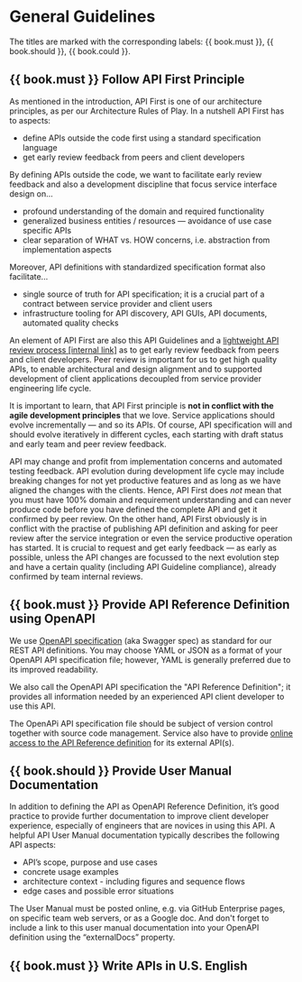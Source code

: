 # General Guidelines

The titles are marked with the corresponding labels: {{ book.must }}, {{ book.should }}, {{ book.could }}.

## {{ book.must }} Follow API First Principle

As mentioned in the introduction, API First is one of our architecture principles, as per our Architecture Rules of Play. 
In a nutshell API First has to aspects:

- define APIs outside the code first using a standard specification language
- get early review feedback from peers and client developers

By defining APIs outside the code, we want to facilitate early review feedback and also a development 
discipline that focus service interface design on...

- profound understanding of the domain and required functionality
- generalized business entities / resources — avoidance of use case specific APIs
- clear separation of WHAT vs. HOW concerns, i.e. abstraction from implementation aspects

Moreover, API definitions with standardized specification format also facilitate...

- single source of truth for API specification; 
  it is a crucial part of a contract between service provider and client users
- infrastructure tooling for API discovery, API GUIs, API documents, automated quality checks

An element of API First are also this API Guidelines and a [lightweight API review process \[internal link\]](https://github.bus.zalan.do/ApiGuild/ApiReviewProcedure) as to get early review feedback from peers and client developers. 
Peer review is important for us to get high quality APIs, to enable architectural and design alignment 
and to supported development of client applications decoupled from service provider engineering life cycle. 

It is important to learn, that API First principle is **not in conflict with the agile development principles** that we love. 
Service applications should evolve incrementally — and so its APIs. Of course, API specification will 
and should evolve iteratively in different cycles, each starting with draft status and early team 
and peer review feedback. 

API may change and profit from implementation concerns and automated testing feedback. 
API evolution during development life cycle may include breaking changes for not yet productive features 
and as long as we have aligned the changes with the clients. 
Hence, API First does *not* mean that you must have 100% domain and requirement understanding and can never produce code 
before you have defined the complete API and get it confirmed by peer review. On the other hand, API First obviously is 
in conflict with the practise of publishing API definition and asking for peer review after the service integration 
or even the service productive operation has started. 
It is crucial to request and get early feedback — as early as possible, unless the API changes are focussed 
to the next evolution step and have a certain quality (including API Guideline compliance), 
already confirmed by team internal reviews. 


## {{ book.must }} Provide API Reference Definition using OpenAPI

We use [OpenAPI specification](http://swagger.io/specification/) (aka Swagger spec) as standard for our REST API definitions. 
You may choose YAML or JSON as a format of your OpenAPI API specification file; 
however, YAML is generally preferred due to its improved readability. 

We also call the OpenAPI API specification the "API Reference Definition"; 
it provides all information needed by an experienced API client developer to use this API.

The OpenAPi API specification file should be subject of version control together with source code management. 
Service also have to provide 
[online access to the API Reference definition](../api-operation/ApiOperation.md#must-Provide-Online-Access-to-OpenAPI-Reference-Definition) for its external API(s). 


## {{ book.should }} Provide User Manual Documentation

In addition to defining the API as OpenAPI Reference Definition, it’s good practice to provide 
further documentation to improve client developer experience, especially of engineers that 
are novices in using this API. A helpful API User Manual documentation typically describes 
the following API aspects:

- API’s scope, purpose and use cases
- concrete usage examples 
- architecture context - including figures and sequence flows
- edge cases and possible error situations

The User Manual must be posted online, e.g. via GitHub Enterprise pages, on specific 
team web servers, or as a Google doc. And don't forget to include a link to this 
user manual documentation into your OpenAPI definition using the “externalDocs” property.

## {{ book.must }} Write APIs in U.S. English
